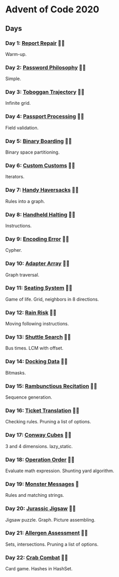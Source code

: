 # Advent of Code 2020

## Days

### Day 1: [Report Repair](day01/README.md) 🌟🌟

Warm-up.

### Day 2: [Password Philosophy](day02/README.md) 🌟🌟

Simple.

### Day 3: [Toboggan Trajectory](day03/README.md) 🌟🌟

Infinite grid.

### Day 4: [Passport Processing](day04/README.md) 🌟🌟

Field validation.

### Day 5: [Binary Boarding](day05/README.md) 🌟🌟

Binary space partitioning.

### Day 6: [Custom Customs](day06/README.md) 🌟🌟

Iterators.

### Day 7: [Handy Haversacks](day07/README.md) 🌟🌟

Rules into a graph.

### Day 8: [Handheld Halting](day08/README.md) 🌟🌟

Instructions.

### Day 9: [Encoding Error](day09/README.md) 🌟🌟

Cypher.

### Day 10: [Adapter Array](day10/README.md) 🌟🌟

Graph traversal.

### Day 11: [Seating System](day11/README.md) 🌟🌟

Game of life. Grid, neighbors in 8 directions.

### Day 12: [Rain Risk](day12/README.md) 🌟🌟

Moving following instructions.

### Day 13: [Shuttle Search](day13/README.md) 🌟🌟

Bus times. LCM with offset.

### Day 14: [Docking Data](day14/README.md) 🌟🌟

Bitmasks.

### Day 15: [Rambunctious Recitation](day15/README.md) 🌟🌟

Sequence generation.

### Day 16: [Ticket Translation](day16/README.md) 🌟🌟

Checking rules. Pruning a list of options.

### Day 17: [Conway Cubes](day17/README.md) 🌟🌟

3 and 4 dimensions. lazy_static.

### Day 18: [Operation Order](day18/README.md) 🌟🌟

Evaluate math expression. Shunting yard algorithm.

### Day 19: [Monster Messages](day19/README.md) 🌟

Rules and matching strings.

### Day 20: [Jurassic Jigsaw](day20/README.md) 🌟🌟

Jigsaw puzzle. Graph. Picture assembling.

### Day 21: [Allergen Assessment](day21/README.md) 🌟🌟

Sets, intersections. Pruning a list of options.

### Day 22: [Crab Combat](day22/README.md) 🌟🌟

Card game. Hashes in HashSet.